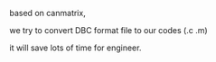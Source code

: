 based on canmatrix,

we try to convert DBC format file to our codes (.c .m)

it will save lots of time for engineer.

